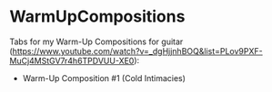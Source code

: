 # WarmUpCompositions

Tabs for my Warm-Up Compositions for guitar
(https://www.youtube.com/watch?v=_dgHjjnhBOQ&list=PLov9PXF-MuCj4MStGV7r4h6TPDVUU-XE0):

* Warm-Up Composition #1 (Cold Intimacies)
